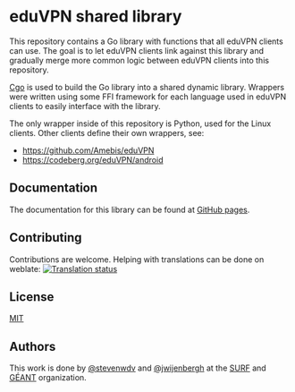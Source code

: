 # eduVPN shared library

This repository contains a Go library with functions that all eduVPN clients can use. The goal is to let eduVPN clients
link against this library and gradually merge more common logic between eduVPN clients into this repository.

[Cgo](https://pkg.go.dev/cmd/cgo) is used to build the Go library into a shared dynamic library. Wrappers were
written using some FFI framework for each language used in eduVPN clients to easily interface with the library.

The only wrapper inside of this repository is Python, used for the Linux clients. Other clients define their own wrappers, see:

- https://github.com/Amebis/eduVPN
- https://codeberg.org/eduVPN/android

## Documentation
The documentation for this library can be found at [GitHub pages](https://eduvpn.github.io/eduvpn-common).

## Contributing
Contributions are welcome. Helping with translations can be done on weblate:
<a href="https://hosted.weblate.org/engage/eduvpn-common/">
<img src="https://hosted.weblate.org/widget/eduvpn-common/eduvpn-common/multi-auto.svg" alt="Translation status" />
</a>

## License
[MIT](./LICENSE)

## Authors
This work is done by [@stevenwdv](https://github.com/stevenwdv) and [@jwijenbergh](https://codeberg.org/jwijenbergh) at the [SURF](https://www.surf.nl/) and [GÉANT](https://geant.org/) organization.
